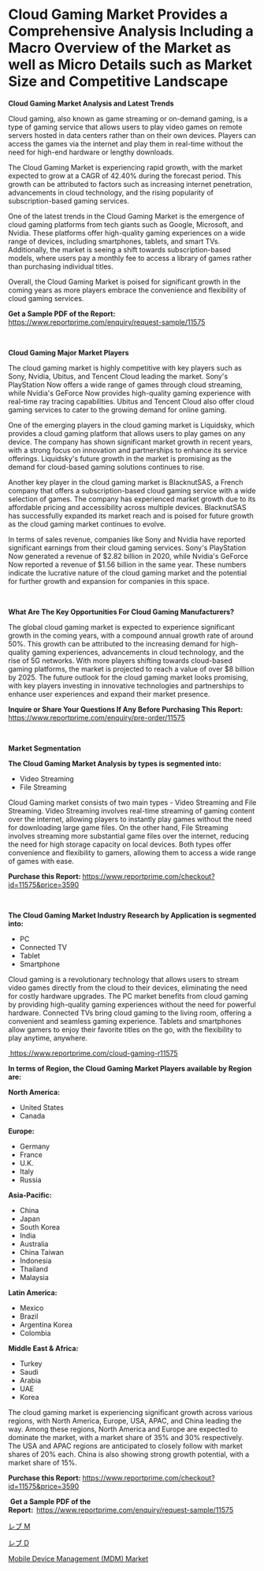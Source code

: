 <p><h1>Cloud Gaming Market Provides a Comprehensive Analysis Including a Macro Overview of the Market as well as Micro Details such as Market Size and Competitive Landscape</h1></p><p><strong>Cloud Gaming Market Analysis and Latest Trends</strong></p>
<p><p>Cloud gaming, also known as game streaming or on-demand gaming, is a type of gaming service that allows users to play video games on remote servers hosted in data centers rather than on their own devices. Players can access the games via the internet and play them in real-time without the need for high-end hardware or lengthy downloads.</p><p>The Cloud Gaming Market is experiencing rapid growth, with the market expected to grow at a CAGR of 42.40% during the forecast period. This growth can be attributed to factors such as increasing internet penetration, advancements in cloud technology, and the rising popularity of subscription-based gaming services.</p><p>One of the latest trends in the Cloud Gaming Market is the emergence of cloud gaming platforms from tech giants such as Google, Microsoft, and Nvidia. These platforms offer high-quality gaming experiences on a wide range of devices, including smartphones, tablets, and smart TVs. Additionally, the market is seeing a shift towards subscription-based models, where users pay a monthly fee to access a library of games rather than purchasing individual titles.</p><p>Overall, the Cloud Gaming Market is poised for significant growth in the coming years as more players embrace the convenience and flexibility of cloud gaming services.</p></p>
<p><strong>Get a Sample PDF of the Report:&nbsp;</strong> <a href="https://www.reportprime.com/enquiry/request-sample/11575">https://www.reportprime.com/enquiry/request-sample/11575</a></p>
<p>&nbsp;</p>
<p><strong>Cloud Gaming Major Market Players</strong></p>
<p><p>The cloud gaming market is highly competitive with key players such as Sony, Nvidia, Ubitus, and Tencent Cloud leading the market. Sony's PlayStation Now offers a wide range of games through cloud streaming, while Nvidia's GeForce Now provides high-quality gaming experience with real-time ray tracing capabilities. Ubitus and Tencent Cloud also offer cloud gaming services to cater to the growing demand for online gaming.</p><p>One of the emerging players in the cloud gaming market is Liquidsky, which provides a cloud gaming platform that allows users to play games on any device. The company has shown significant market growth in recent years, with a strong focus on innovation and partnerships to enhance its service offerings. Liquidsky's future growth in the market is promising as the demand for cloud-based gaming solutions continues to rise.</p><p>Another key player in the cloud gaming market is BlacknutSAS, a French company that offers a subscription-based cloud gaming service with a wide selection of games. The company has experienced market growth due to its affordable pricing and accessibility across multiple devices. BlacknutSAS has successfully expanded its market reach and is poised for future growth as the cloud gaming market continues to evolve.</p><p>In terms of sales revenue, companies like Sony and Nvidia have reported significant earnings from their cloud gaming services. Sony's PlayStation Now generated a revenue of $2.82 billion in 2020, while Nvidia's GeForce Now reported a revenue of $1.56 billion in the same year. These numbers indicate the lucrative nature of the cloud gaming market and the potential for further growth and expansion for companies in this space.</p></p>
<p>&nbsp;</p>
<p><strong>What Are The Key Opportunities For Cloud Gaming Manufacturers?</strong></p>
<p><p>The global cloud gaming market is expected to experience significant growth in the coming years, with a compound annual growth rate of around 50%. This growth can be attributed to the increasing demand for high-quality gaming experiences, advancements in cloud technology, and the rise of 5G networks. With more players shifting towards cloud-based gaming platforms, the market is projected to reach a value of over $8 billion by 2025. The future outlook for the cloud gaming market looks promising, with key players investing in innovative technologies and partnerships to enhance user experiences and expand their market presence.</p></p>
<p><strong>Inquire or Share Your Questions If Any Before Purchasing This Report:</strong> <a href="https://www.reportprime.com/enquiry/pre-order/11575">https://www.reportprime.com/enquiry/pre-order/11575</a></p>
<p>&nbsp;</p>
<p><strong>Market Segmentation</strong></p>
<p><strong>The Cloud Gaming Market Analysis by types is segmented into:</strong></p>
<p><ul><li>Video Streaming</li><li>File Streaming</li></ul></p>
<p><p>Cloud Gaming market consists of two main types - Video Streaming and File Streaming. Video Streaming involves real-time streaming of gaming content over the internet, allowing players to instantly play games without the need for downloading large game files. On the other hand, File Streaming involves streaming more substantial game files over the internet, reducing the need for high storage capacity on local devices. Both types offer convenience and flexibility to gamers, allowing them to access a wide range of games with ease.</p></p>
<p><strong>Purchase this Report:&nbsp;</strong><a href="https://www.reportprime.com/checkout?id=11575&price=3590">https://www.reportprime.com/checkout?id=11575&price=3590</a></p>
<p>&nbsp;</p>
<p><strong>The Cloud Gaming Market Industry Research by Application is segmented into:</strong></p>
<p><ul><li>PC</li><li>Connected TV</li><li>Tablet</li><li>Smartphone</li></ul></p>
<p><p>Cloud gaming is a revolutionary technology that allows users to stream video games directly from the cloud to their devices, eliminating the need for costly hardware upgrades. The PC market benefits from cloud gaming by providing high-quality gaming experiences without the need for powerful hardware. Connected TVs bring cloud gaming to the living room, offering a convenient and seamless gaming experience. Tablets and smartphones allow gamers to enjoy their favorite titles on the go, with the flexibility to play anytime, anywhere.</p></p>
<p><a href="https://www.reportprime.com/cloud-gaming-r11575">&nbsp;https://www.reportprime.com/cloud-gaming-r11575</a></p>
<p><strong>In terms of Region, the Cloud Gaming Market Players available by Region are:</strong></p>
<p>
    <p> <strong> North America: </strong>
        <ul>
            <li>United States</li>
            <li>Canada</li>
        </ul>
        </p> 
    <p> <strong> Europe: </strong>
        <ul>
            <li>Germany</li>
            <li>France</li>
            <li>U.K.</li>
            <li>Italy</li>
            <li>Russia</li>
        </ul>
        </p> 
    <p> <strong> Asia-Pacific: </strong>
        <ul>
            <li>China</li>
            <li>Japan</li>
            <li>South Korea</li>
            <li>India</li>
            <li>Australia</li>
            <li>China Taiwan</li>
            <li>Indonesia</li>
            <li>Thailand</li>
            <li>Malaysia</li>
        </ul>
        </p> 
    <p> <strong> Latin America: </strong>
        <ul>
            <li>Mexico</li>
            <li>Brazil</li>
            <li>Argentina Korea</li>
            <li>Colombia</li>
        </ul>
        </p> 
    <p> <strong> Middle East & Africa: </strong>
        <ul>
            <li>Turkey</li>
            <li>Saudi</li>
            <li>Arabia</li>
            <li>UAE</li>
            <li>Korea</li>
        </ul>
    </p>
    </p>
<p><p>The cloud gaming market is experiencing significant growth across various regions, with North America, Europe, USA, APAC, and China leading the way. Among these regions, North America and Europe are expected to dominate the market, with a market share of 35% and 30% respectively. The USA and APAC regions are anticipated to closely follow with market shares of 20% each. China is also showing strong growth potential, with a market share of 15%.</p></p>
<p><strong>Purchase this Report: </strong><a href="https://www.reportprime.com/checkout?id=11575&price=3590">https://www.reportprime.com/checkout?id=11575&price=3590</a></p>
<p>&nbsp;<strong>Get a Sample PDF of the Report:&nbsp;&nbsp;</strong><a href="https://www.reportprime.com/enquiry/request-sample/11575">https://www.reportprime.com/enquiry/request-sample/11575</a></p>
<p><strong></strong></p>
<p><p><a href="https://github.com/zekaoe592392/Market-Research-Report-List-1/blob/main/256489426307.md">レブ M</a></p><p><a href="https://github.com/LeanneBruen2023/Market-Research-Report-List-1/blob/main/930554226306.md">レブ D</a></p><p><a href="https://github.com/WillieWoodard/Market-Research-Report-List-4/blob/main/mobile-device-management-mdm-market.md">Mobile Device Management (MDM) Market</a></p></p>